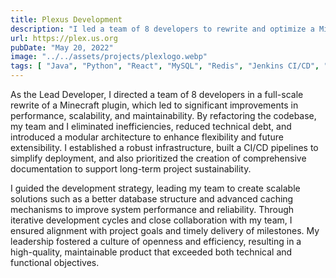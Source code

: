 ```yaml
---
title: Plexus Development
description: "I led a team of 8 developers to rewrite and optimize a Minecraft plugin, improving efficiency, reducing bloat, making it modular, and integrating robust infrastructure with CI/CD pipelines and documentation. Directed development strategy, implemented scalable solutions with database and caching systems, and authored comprehensive project documentation."
url: https://plex.us.org
pubDate: "May 20, 2022"
image: "../../assets/projects/plexlogo.webp"
tags: [ "Java", "Python", "React", "MySQL", "Redis", "Jenkins CI/CD", "Sonatype Nexus", "Agile", "SCRUM" ]
---
```


As the Lead Developer, I directed a team of 8 developers in a full-scale rewrite of a Minecraft plugin, which led to
significant improvements in performance, scalability, and maintainability. By refactoring the codebase,
my team and I eliminated inefficiencies, reduced technical debt, and introduced a modular architecture to enhance
flexibility and future extensibility. I established a robust infrastructure, built a CI/CD pipelines to simplify
deployment, and also prioritized the creation of comprehensive documentation to support long-term project
sustainability.

I guided the development strategy, leading my team to create scalable solutions such as a better database structure
and advanced caching mechanisms to improve system performance and reliability. Through iterative development cycles and
close collaboration with my team, I ensured alignment with project goals and timely delivery of milestones. My
leadership fostered a culture of openness and efficiency, resulting in a high-quality, maintainable product that
exceeded both technical and functional objectives.
